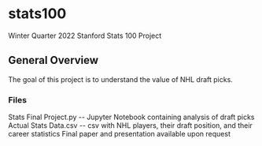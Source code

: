 # stats100
Winter Quarter 2022 Stanford Stats 100 Project

## General Overview

The goal of this project is to understand the value of NHL draft picks.

### Files

Stats Final Project.py -- Jupyter Notebook containing analysis of draft picks
Actual Stats Data.csv -- csv with NHL players, their draft position, and their career statistics
Final paper and presentation available upon request
